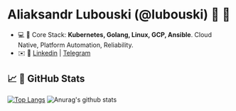 <h1>Aliaksandr Lubouski (@lubouski) 👋 🤟</h1>

- 💻 🎯 Core Stack: **Kubernetes, Golang, Linux, GCP, Ansible**. Cloud Native, Platform Automation, Reliability.
- ✉️  💾 <a href="https://linkedin.com/in/lubouski"  target="blank">Linkedin</a> | <a href="https://t.me/lubowsky"  target="blank">Telegram</a>

<h2>📈 🙈 GitHub Stats</h2>

[![Top Langs](https://github-readme-stats.vercel.app/api/top-langs/?username=lubouski)](https://github.com/anuraghazra/github-readme-stats)
![Anurag's github stats](https://github-readme-stats.vercel.app/api?username=lubouski&show_icons=true)

